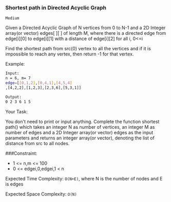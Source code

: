 ### Shortest path in Directed Acyclic Graph

`Medium`

Given a Directed Acyclic Graph of N vertices from 0 to N-1 and a 2D Integer array(or vector) edges[ ][ ] of length M, where there is a directed edge from edge[i][0] to edge[i][1] with a distance of edge[i][2] for all i, 0<=i

Find the shortest path from src(0) vertex to all the vertices and if it is impossible to reach any vertex, then return -1 for that vertex.

 

Example:

```sh
Input:
n = 6, m= 7
edge=[[0,1,2],[0,4,1],[4,5,4]
,[4,2,2],[1,2,3],[2,3,6],[5,3,1]]

Output:
0 2 3 6 1 5
```

 

Your Task:

You don't need to print or input anything. Complete the function shortest path() which takes an integer N as number of vertices, an integer M as number of edges and a 2D Integer array(or vector) edges as the input parameters and returns an integer array(or vector), denoting the list of distance from src to all nodes.

 

###Constraint:
 
 - 1 <= n,m <= 100
 - 0 <= edgei,0,edgei,1 < n
     

 

Expected Time Complexity: `O(N+E)`, where N is the number of nodes and E is edges

Expected Space Complexity: `O(N)`


